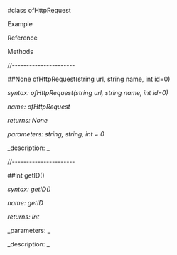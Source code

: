 #class ofHttpRequest

Example



Reference



Methods



//----------------------

##None ofHttpRequest(string url, string name, int id=0)

_syntax: ofHttpRequest(string url, string name, int id=0)_

_name: ofHttpRequest_

_returns: None_

_parameters: string, string, int = 0_



_description: _















//----------------------

##int getID()

_syntax: getID()_

_name: getID_

_returns: int_

_parameters: _



_description: _
















